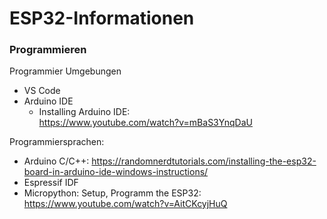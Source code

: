 # ESP32-Informationen
### Programmieren
Programmier Umgebungen
- VS Code 
- Arduino IDE  
    - Installing Arduino IDE:  
      https://www.youtube.com/watch?v=mBaS3YnqDaU
  
Programmiersprachen:
- Arduino C/C++: https://randomnerdtutorials.com/installing-the-esp32-board-in-arduino-ide-windows-instructions/
- Espressif IDF
- Micropython: 
Setup, Programm the ESP32:  
https://www.youtube.com/watch?v=AitCKcyjHuQ  


